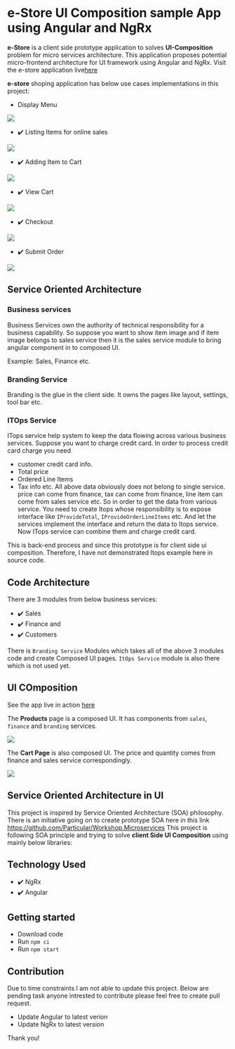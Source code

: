 # e-Store UI Composition sample App using Angular and NgRx

**e-Store** is a client side prototype application to solves **UI-Composition** problem for micro services architecture. This application proposes potential micro-frontend architecture for UI framework using Angular and NgRx. Visit the e-store application live[here](http://www.rupeshtiwari.com/coding-example-estore-angular-ui-composition/)

**e-store** shoping application has below use cases implementations in this project:

- Display Menu

![](https://i.imgur.com/xsuEBZR.png)

- ✔️ Listing Items for online sales

![](https://i.imgur.com/MgkYHTB.png)

- ✔️ Adding Item to Cart

![](https://i.imgur.com/5Whi2u7.png)

- ✔️ View Cart

![](https://i.imgur.com/zFNEpWc.png)

- ✔️ Checkout

![](https://i.imgur.com/94c3JQq.png)

- ✔️ Submit Order

![](https://i.imgur.com/HcV8Ajq.png)

## Service Oriented Architecture

### Business services

Business Services own the authority of technical responsibility for a business capability. So suppose you want to show item image and if item image belongs to sales service then it is the sales service module to bring angular component in to composed UI.

Example: Sales, Finance etc.

### Branding Service

Branding is the glue in the client side. It owns the pages like layout, settings, tool bar etc.

### ITOps Service

ITops service help system to keep the data flowing across various business services. Suppose you want to charge credit card.
In order to process credit card charge you need

- customer credit card info.
- Total price
- Ordered Line Items
- Tax info etc.
  All above data obviously does not belong to single service. price can come from finance, tax can come from finance, line item can come from sales service etc.
  So in order to get the data from various service. You need to create Itops whose responsibility is to expose interface like `IProvideTotal`, `IProvideOrderLineItems` etc. And let the services implement the interface and return the data to Itops service. Now ITops service can combine them and charge credit card.

This is back-end process and since this prototype is for client side ui composition. Therefore, I have not demonstrated Itops example here in source code.

## Code Architecture

There are 3 modules from below business services:

- ✔️ Sales
- ✔️ Finance and
- ✔️ Customers

There is `Branding Service` Modules which takes all of the above 3 modules code and create Composed UI pages.
`ItOps Service` module is also there which is not used yet.

## UI COmposition

See the app live in action [here](http://www.rupeshtiwari.com/coding-example-estore-angular-ui-composition/)

The **Products** page is a composed UI. It has components from `sales`, `finance` and `branding` services.

![](https://i.imgur.com/Qsfhvsw.png)

The **Cart Page** is also composed UI. The price and quantity comes from finance and sales service correspondingly.

![](https://i.imgur.com/9PoxKu8.png)

## Service Oriented Architecture in UI

This project is inspired by Service Oriented Architecture (SOA) philosophy.
There is an initiative going on to create prototype SOA here in this link https://github.com/Particular/Workshop.Microservices
This project is following SOA principle and trying to solve **client Side UI Composition** using mainly below libraries:

## Technology Used

- ✔️ NgRx
- ✔️ Angular

## Getting started

- Download code
- Run `npm ci`
- Run `npm start`

## Contribution

Due to time constraints I am not able to update this project. Below are pending task anyone intrested to contribute please feel free to create pull request.

- Update Angular to latest verion
- Update NgRx to latest version

Thank you!

